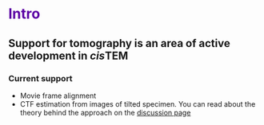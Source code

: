 # <span style="color: #5d02a5">**Intro**</span>



## Support for tomography is an area of active development in *cis*TEM

### Current support
* Movie frame alignment
* CTF estimation from images of tilted specimen.
You can read about the theory behind the approach on the [discussion page](discussions/ctftilt.md)


